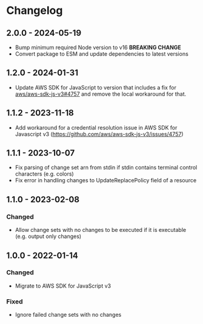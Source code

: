 # Changelog

## 2.0.0 - 2024-05-19

* Bump minimum required Node version to v16 **BREAKING CHANGE**
* Convert package to ESM and update dependencies to latest versions

## 1.2.0 - 2024-01-31

* Update AWS SDK for JavaScript to version that includes a fix for [aws/aws-sdk-js-v3#4757](https://github.com/aws/aws-sdk-js-v3/issues/4757) and remove the local workaround for that.

## 1.1.2 - 2023-11-18

* Add workaround for a credential resolution issue in AWS SDK for Javascript v3 (https://github.com/aws/aws-sdk-js-v3/issues/4757)

## 1.1.1 - 2023-10-07

* Fix parsing of change set arn from stdin if stdin contains terminal control characters (e.g. colors)
* Fix error in handling changes to UpdateReplacePolicy field of a resource

## 1.1.0 - 2023-02-08

### Changed

* Allow change sets with no changes to be executed if it is executable (e.g. output only changes)

## 1.0.0 - 2022-01-14

### Changed

* Migrate to AWS SDK for JavaScript v3

### Fixed

* Ignore failed change sets with no changes